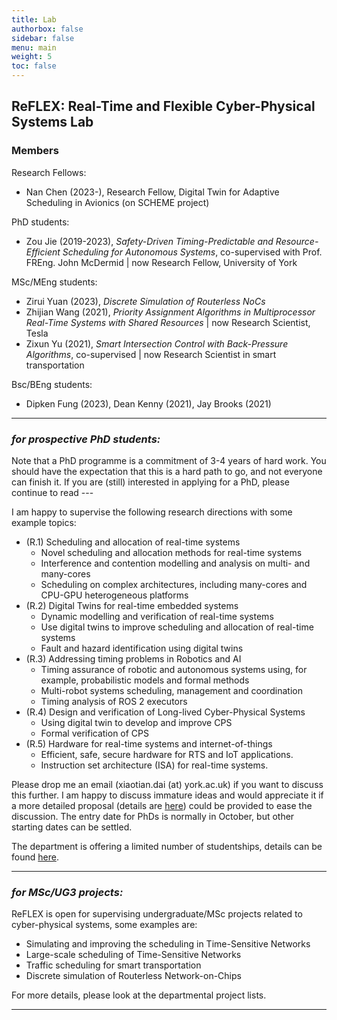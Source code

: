 ```yaml
---
title: Lab
authorbox: false
sidebar: false
menu: main
weight: 5
toc: false
---
```



## ReFLEX: Real-Time and Flexible Cyber-Physical Systems Lab
### Members
Research Fellows:
- Nan Chen (2023-), Research Fellow, Digital Twin for Adaptive Scheduling in Avionics (on SCHEME project)

PhD students:
- Zou Jie (2019-2023), *Safety-Driven Timing-Predictable and Resource-Efficient Scheduling for Autonomous Systems*, co-supervised with Prof. FREng. John McDermid | now Research Fellow, University of York

MSc/MEng students:
- Zirui Yuan (2023), *Discrete Simulation of Routerless NoCs*
- Zhijian Wang (2021), *Priority Assignment Algorithms in Multiprocessor Real-Time Systems with Shared Resources* | now Research Scientist, Tesla
- Zixun Yu (2021), *Smart Intersection Control with Back-Pressure Algorithms*, co-supervised | now Research Scientist in smart transportation

Bsc/BEng students:
- Dipken Fung (2023), Dean Kenny (2021), Jay Brooks (2021)

---

### *for prospective PhD students:*

Note that a PhD programme is a commitment of 3-4 years of hard work. You should have the expectation that this is a hard path to go, and not everyone can finish it. If you are (still) interested in applying for a PhD, please continue to read ---

I am happy to supervise the following research directions with some example topics:

- (R.1) Scheduling and allocation of real-time systems
    - Novel scheduling and allocation methods for real-time systems
    - Interference and contention modelling and analysis on multi- and many-cores
    - Scheduling on complex architectures, including many-cores and CPU-GPU heterogeneous platforms
- (R.2) Digital Twins for real-time embedded systems
    - Dynamic modelling and verification of real-time systems
    - Use digital twins to improve scheduling and allocation of real-time systems
    - Fault and hazard identification using digital twins
- (R.3) Addressing timing problems in Robotics and AI
    - Timing assurance of robotic and autonomous systems using, for example, probabilistic models and formal methods
    - Multi-robot systems scheduling, management and coordination
    - Timing analysis of ROS 2 executors
- (R.4) Design and verification of Long-lived Cyber-Physical Systems
    - Using digital twin to develop and improve CPS
    - Formal verification of CPS
- (R.5) Hardware for real-time systems and internet-of-things
    - Efficient, safe, secure hardware for RTS and IoT applications.
    - Instruction set architecture (ISA) for real-time systems.

Please drop me an email (xiaotian.dai (at) york.ac.uk) if you want to discuss this further. I am happy to discuss immature ideas and would appreciate it if a more detailed proposal (details are [here](https://www.york.ac.uk/study/postgraduate-research/apply/documents/proposal/)) could be provided to ease the discussion. The entry date for PhDs is normally in October, but other starting dates can be settled.

The department is offering a limited number of studentships, details can be found [here](https://www.cs.york.ac.uk/postgraduate/research-degrees/sets-doctoral-centre/).

---

### *for MSc/UG3 projects:*

ReFLEX is open for supervising undergraduate/MSc projects related to cyber-physical systems, some examples are:

- Simulating and improving the scheduling in Time-Sensitive Networks
- Large-scale scheduling of Time-Sensitive Networks
- Traffic scheduling for smart transportation
- Discrete simulation of Routerless Network-on-Chips

For more details, please look at the departmental project lists.

---
